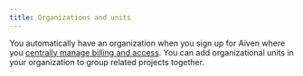 ```yaml
---
title: Organizations and units
---
```


You automatically have an organization when you sign up for Aiven where you [centrally manage billing and access](/docs/platform/concepts/orgs-units-projects). You can add organizational units in your organization to group related projects together.
